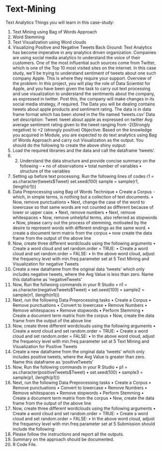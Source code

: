 # Text-Mining
Text Analytics
Things you will learn in this case-study:
1. Text Mining using Bag of Words Approach
2. Word Stemming
3. Text Visualization using Word clouds
4. Visualizing Positive and Negative Tweets
Back Ground:
Text Analytics has become imperative in any analytics driven organization. Companies are using social media analytics to understand the voice of their customers. One of the most influential such sources come from Twitter, which is one of the Top 10 most visited sites on the internet.
In this case study, we'll be trying to understand sentiment of tweets about one such company Apple. This is where they require your support.
Overview of the problem:
In this project, you will play the role of Data Scientist for Apple, and you have been given the task to carry out text processing and use visualization to understand the sentiments about the company, as expressed in twitter. Post this, the company will make changes in its social media strategy, if required.
The Data you will be dealing contains tweets about apple products and sentiment rating. The data is in data frame format which has been stored in the file named ‘tweets.csv’
Data set description:
Tweet: tweet about apple as expressed on twitter
Avg: average sentiment rating given to the tweet ranging from -2(Strongly negative) to +2 (strongly positive)
Objective:
Based on the knowledge you acquired in Module, you are expected to do text analytics using Bag of Words Approach and carry out Visualization as the output.
You should do the following to create the above shiny output:
1. Load the required libraries and the data and call the dataframe ‘tweets’.
2. 2. Understand the data structure and provide concise summary on the following –
• no of observations
• total number of variables
• structure of the variables
3. Setting up before text processing. Run the following lines of codes
r1 = as.character(tweets$Tweet)
set.seed(100)
sample = sample(r1, (length(r1)))
4. Data Preprocessing using Bag of Words Technique
• Create a Corpus - which, in simple terms, is nothing but a collection of text documents.
• Now, remove punctuations
• Next, change the case of the word to lowercase so that same words are not counted as different because of lower or upper case.
• Next, remove numbers
• Next, remove whitespaces
• Now, remove unhelpful terms, also referred as stopwords
• Now, please carry out the process of stemming, motivated by the desire to represent words with different endings as the same word.
• create a document term matrix from the corpus
• now create the data frame from the output of the above line
5. Now, create three different wordclouds using the following arguments
• Create a word cloud and set random.order = TRUE:
• Create a word cloud and set random.order = FALSE:
• In the above word cloud, adjust the frequency level with min.freq parameter set at 5
Text Mining and Visualization for negative Tweets
1. Create a new dataframe from the original data 'tweets' which only includes negative tweets, where the Avg Value is less than zero. Name this dataframe as ‘negativeTweets’
2. Now, Run the follwoing commands in your R Studio
• n1 = as.character(negativeTweets$Tweet)
• set.seed(100)
• sample2 = sample(n1, (length(n1)))
3. Next, run the following Data Preprocessing tasks
• Create a Corpus
• Remove punctuations
• Convert to lowercase
• Remove Numbers
• Remove whitespaces
• Remove stopwords
• Perform Stemming
• Create a document term matrix from the corpus
• Now, create the data frame from the output of the above line
4. Now, create three different wordclouds using the following arguments
• Create a word cloud and set random.order = TRUE:
• Create a word cloud and set random.order = FALSE:
• In the above word cloud, adjust the frequency level with min.freq parameter set at 5
Text Mining and Visualization for Positive Tweets
5. Create a new dataframe from the original data 'tweets' which only includes positive tweets, where the Avg Value is greater than zero. Name this dataframe as ‘positiveTweets’
6. Now, Run the following commands in your R Studio
• p1 = as.character(positiveTweets$Tweet)
• set.seed(100)
• sample3 = sample(p1, (length(p1)))
7. Next, run the following Data Preprocessing tasks
• Create a Corpus
• Remove punctuations
• Convert to lowercase
• Remove Numbers
• Remove whitespaces
• Remove stopwords
• Perform Stemming
• Create a document term matrix from the corpus
• Now, create the data frame from the output of the above line
8. Now, create three different wordclouds using the following arguments
• Create a word cloud and set random.order = TRUE:
• Create a word cloud and set random.order = FALSE:
• In the above word cloud, adjust the frequency level with min.freq parameter set at 5
Submission should include the following:
1. Please follow the instructions and report all the outputs.
2. Summary on the approach should be documented.
3. R Code File.
